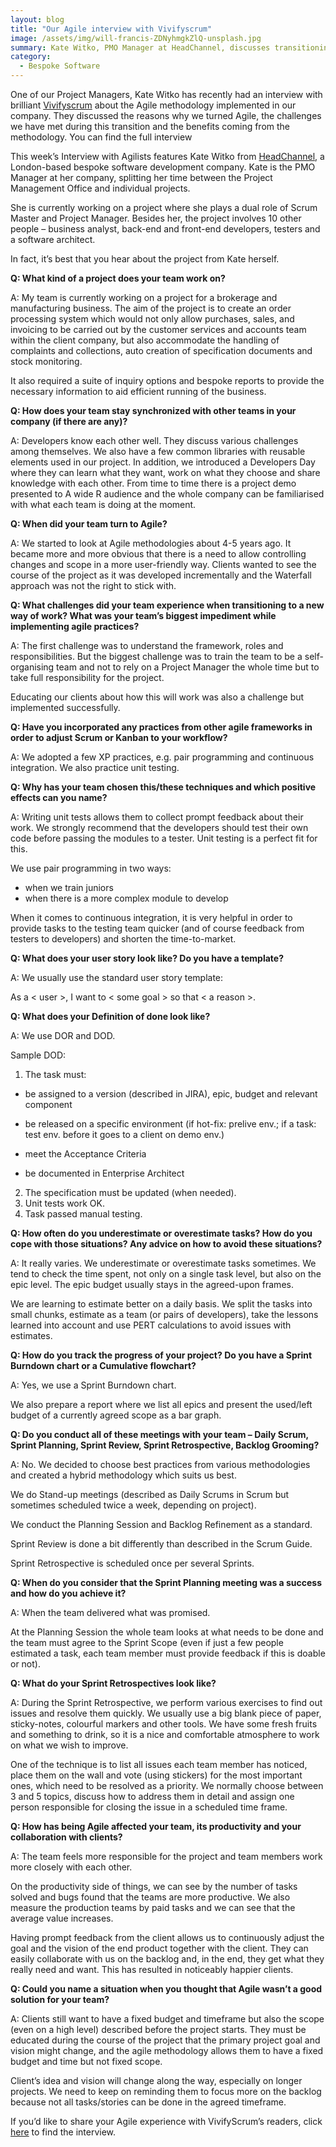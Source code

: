 ```yaml
---
layout: blog
title: "Our Agile interview with Vivifyscrum"
image: /assets/img/will-francis-ZDNyhmgkZlQ-unsplash.jpg
summary: Kate Witko, PMO Manager at HeadChannel, discusses transitioning to Agile for a brokerage and manufacturing system project, facing challenges in team self-organization and client education.
category:
  - Bespoke Software
---
```


One of our Project Managers, Kate Witko has recently had an interview with brilliant [Vivifyscrum](https://www.vivifyscrum.com/) about the Agile methodology implemented in our company. They discussed the reasons why we turned Agile, the challenges we have met during this transition and the benefits coming from the methodology. You can find the full interview 
 
This week’s Interview with Agilists features Kate Witko from [HeadChannel](https://headchannel.co.uk/), a London-based bespoke software development company. Kate is the PMO Manager at her company, splitting her time between the Project Management Office and individual projects.
 
She is currently working on a project where she plays a dual role of Scrum Master and Project Manager. Besides her, the project involves 10 other people – business analyst, back-end and front-end developers, testers and a software architect.
 
In fact, it’s best that you hear about the project from Kate herself.
 
**Q: What kind of a project does your team work on?**

A: My team is currently working on a project for a brokerage and manufacturing business. The aim of the project is to create an order processing system which would not only allow purchases, sales, and invoicing to be carried out by the customer services and accounts team within the client company, but also accommodate the handling of complaints and collections, auto creation of specification documents and stock monitoring.

It also required a suite of inquiry options and bespoke reports to provide the necessary information to aid efficient running of the business.
 

**Q: How does your team stay synchronized with other teams in your company (if there are any)?**

A: Developers know each other well. They discuss various challenges among themselves. We also have a few common libraries with reusable elements used in our project. In addition, we introduced a Developers Day where they can learn what they want, work on what they choose and share knowledge with each other. From time to time there is a project demo presented to A wide R audience and the whole company can be familiarised with what each team is doing at the moment.
 

**Q: When did your team turn to Agile?**

A: We started to look at Agile methodologies about 4-5 years ago. It became more and more obvious that there is a need to allow controlling changes and scope in a more user-friendly way. Clients wanted to see the course of the project as it was developed incrementally and the Waterfall approach was not the right to stick with.
 

**Q: What challenges did your team experience when transitioning to a new way of work? What was your team’s biggest impediment while implementing agile practices?**

A: The first challenge was to understand the framework, roles and responsibilities. But the biggest challenge was to train the team to be a self-organising team and not to rely on a Project Manager the whole time but to take full responsibility for the project.

Educating our clients about how this will work was also a challenge but implemented successfully.
 

**Q: Have you incorporated any practices from other agile frameworks in order to adjust Scrum or Kanban to your workflow?**

A: We adopted a few XP practices, e.g. pair programming and continuous integration. We also practice unit testing.
 

**Q: Why has your team chosen this/these techniques and which positive effects can you name?**

A: Writing unit tests allows them to collect prompt feedback about their work. We strongly recommend that the developers should test their own code before passing the modules to a tester. Unit testing is a perfect fit for this.

We use pair programming in two ways:

- when we train juniors
- when there is a more complex module to develop
  
When it comes to continuous integration, it is very helpful in order to provide tasks to the testing team quicker (and of course feedback from testers to developers) and shorten the time-to-market.
 

**Q: What does your user story look like? Do you have a template?**

A: We usually use the standard user story template:

As a < user >, I want to < some goal > so that < a reason >.
 

**Q: What does your Definition of done look like?**

A: We use DOR and DOD.

Sample DOD:

1. The task must:
   
- be assigned to a version (described in JIRA), epic, budget and relevant component

- be released on a specific environment (if hot-fix: prelive env.; if a task: test env. before it goes to a client on demo env.)

- meet the Acceptance Criteria

- be documented in Enterprise Architect
  
2. The specification must be updated (when needed).
3. Unit tests work OK.
4. Task passed manual testing.
 

**Q: How often do you underestimate or overestimate tasks? How do you cope with those situations? Any advice on how to avoid these situations?**

A: It really varies. We underestimate or overestimate tasks sometimes. We tend to check the time spent, not only on a single task level, but also on the epic level. The epic budget usually stays in the agreed-upon frames.

We are learning to estimate better on a daily basis. We split the tasks into small chunks, estimate as a team (or pairs of developers), take the lessons learned into account and use PERT calculations to avoid issues with estimates.
 

**Q: How do you track the progress of your project? Do you have a Sprint Burndown chart or a Cumulative flowchart?**

A: Yes, we use a Sprint Burndown chart.

We also prepare a report where we list all epics and present the used/left budget of a currently agreed scope as a bar graph.
 

**Q: Do you conduct all of these meetings with your team – Daily Scrum, Sprint Planning, Sprint Review, Sprint Retrospective, Backlog Grooming?**

A: No. We decided to choose best practices from various methodologies and created a hybrid methodology which suits us best.

We do Stand-up meetings (described as Daily Scrums in Scrum but sometimes scheduled twice a week, depending on project).

We conduct the Planning Session and Backlog Refinement as a standard.

Sprint Review is done a bit differently than described in the Scrum Guide.

Sprint Retrospective is scheduled once per several Sprints.
 

**Q: When do you consider that the Sprint Planning meeting was a success and how do you achieve it?**

A: When the team delivered what was promised.

At the Planning Session the whole team looks at what needs to be done and the team must agree to the Sprint Scope (even if just a few people estimated a task, each team member must provide feedback if this is doable or not).
 

**Q: What do your Sprint Retrospectives look like?**

A: During the Sprint Retrospective, we perform various exercises to find out issues and resolve them quickly. We usually use a big blank piece of paper, sticky-notes, colourful markers and other tools. We have some fresh fruits and something to drink, so it is a nice and comfortable atmosphere to work on what we wish to improve.

One of the technique is to list all issues each team member has noticed, place them on the wall and vote (using stickers) for the most important ones, which need to be resolved as a priority. We normally choose between 3 and 5 topics, discuss how to address them in detail and assign one person responsible for closing the issue in a scheduled time frame.
 

**Q: How has being Agile affected your team, its productivity and your collaboration with clients?**

A: The team feels more responsible for the project and team members work more closely with each other.

On the productivity side of things, we can see by the number of tasks solved and bugs found that the teams are more productive. We also measure the production teams by paid tasks and we can see that the average value increases.

Having prompt feedback from the client allows us to continuously adjust the goal and the vision of the end product together with the client. They can easily collaborate with us on the backlog and, in the end, they get what they really need and want. This has resulted in noticeably happier clients.
 

**Q: Could you name a situation when you thought that Agile wasn’t a good solution for your team?**

A: Clients still want to have a fixed budget and timeframe but also the scope (even on a high level) described before the project starts. They must be educated during the course of the project that the primary project goal and vision might change, and the agile methodology allows them to have a fixed budget and time but not fixed scope.

Client’s idea and vision will change along the way, especially on longer projects. We need to keep on reminding them to focus more on the backlog because not all tasks/stories can be done in the agreed timeframe.
 

If you’d like to share your Agile experience with VivifyScrum’s readers, click [here](https://vivifyscrum.typeform.com/to/QpczM5) to find the interview.
